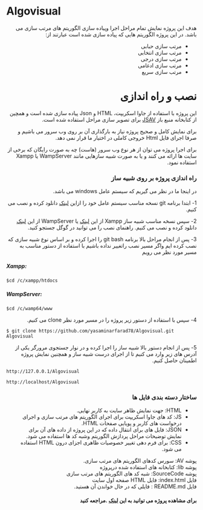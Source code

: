 <div dir="rtl">
<h1 dir="ltr">Algovisual</h1>

<p >هدف این پروژه نمایش تمام مراحل اجرا وپیاده سازی الگوریتم های مرتب سازی می باشد. در این پروژه الگوریتم هایی که پیاده سازی شده است عبارتند از: 
<ul>
<li >مرتب سازی حبابی</li>
<li >مرتب سازی انتخابی</li>
<li >مرتب سازی درجی</li>
<li >مرتب سازی ادغامی</li>
<li >مرتب سازی سریع</li>
</ul>
</p>

<h1 >نصب و راه اندازی</h1>

<p >این پروژه با استفاده از جاوا اسکریپت، HTML و Json پیاده سازی شده 
 است و همچین از کتابخانه منبع باز <a href="https://github.com/vkaravir/JSAV">JSAV</a> برای تصویر سازی مراحل استفاده شده است.  </p>

<p > برای نمایش کامل و صحیح   پروژه نیاز به بارگذاری آن بر روی وب سرور می باشیم و صرفا اجرای فایل Html خروجی کاملی در اختیار ما قرار نمی دهد.</p>
<p > برای اجرا پروژه می توان از هر نوع وب سرور
 (هاست)  چه به صورت رایگان که برخی از سایت ها ارائه می کنند  و یا به صورت شبیه سازهایی مانند WampServer یا Xampp استفاده نمود.</p>
<p > </p>
<h3 >راه اندازی پروژه بر روی شبیه ساز</h3>
<p >در اینجا ما در نظر می گیریم که سیستم عامل windows می باشد.</p>
<p >1- ابتدا برنامه git نسخه مناسب سیستم عامل خود را ازاین <a href="https://git-scm.com/downloads">لینک</a> دانلود کرده و نصب می کنیم.</p>

<p >2- سپس  نسخه مناسب شبیه ساز Xampp از این <a href="https://www.apachefriends.org/download.html">لینک</a> یا WampServer از این <a href="https://www.wampserver.com/en/">لینک</a> دانلود کرده و نصب می کنیم. راهنمای نصب را می توانید در گوگل جستجو کنید.</p>



<p >3- پس از انجام مراحل بالا برنامه git bash را اجرا کرده و بر اساس نوع شبیه سازی که نصب کرده ایم   واگر مسیر نصب راتغییر نداده باشیم با استفاده از دستور مناسب به مسیر مورد نظر می رویم</p>
<h5 dir="ltr" >Xampp:</h5>
<pre dir="ltr"><code >$cd /c/xampp/htdocs
</code></pre>
<h5 dir="ltr" >WampServer:</h5>
<pre dir="ltr"><code >$cd /c/wamp64/www
</code></pre>
<p >4- سپس با استفاده از دستور زیر پروژه را در مسیر مورد نظر  clone می کنیم.</p>
<pre dir="ltr"><code >$ git clone https://github.com/yasaminarfarad78/Algovisual.git Algovisual
</code></pre>
<p >5- پس از انجام دستور بالا شبیه ساز را اجرا کرده و در نوار جستجوی  
  مرورگر یکی از آدرس های زیر وارد می کنیم تا از اجرای درست شبیه ساز و همچنین نمایش پروژه اطمینان حاصل کنیم.
</p>
<pre dir="ltr"><code >http://127.0.0.1/Algovisual
</code></pre>
<pre dir="ltr"><code >http://localhost/Algovisual
</code></pre>
<h3 >ساختار دسته بندی فایل ها</h3>
<p >
<ul>
<li >HTML: جهت نمایش ظاهر سایت به کاربر نهایی.</li>
<li >JS: کد های جاوا اسکریپت برای اجرای الگوریتم های مرتب سازی و  اجرای درخواست های کاربر و پویایی صفحات HTML.</li>
<li >JSON: فایل های  برای انتقال داده که در این پروژه از داده های آن برای نمایش توضیحات مراحل پردازش الگوریتم وشبه کد ها استفاده می شود. </li>
<li >CSS: برای فرم دهی تغییر خصوصیات ظاهری اجزای درون HTML استفاده می شود. </li>
</ul>
پوشه AV:  سورس کدهای الگوریتم های مرتب سازی.<br>
پوشه lib: کتابخانه های استفاده شده درپروژه<br>
پوشه SourceCode: شبه کد های الگوریتم های مرتب سازی<br>
فایل index.html: فایل HTML صفحه اول سایت<br>
فایل README.md : فایلی که در حال خواندن آن هستید.
</p>
<h4 >برای مشاهده پروژه می توانید به این <a href="https://yasaminarfarad78.github.io/Algovisual/">لینک</a> .مراجعه کنید</h4>
</div>
